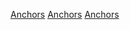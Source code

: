 [Anchors](Category:Protoflux{{#translation:}} "wikilink")
[Anchors](Category:Protoflux:Avatar{{#translation:}} "wikilink")
[Anchors](Category:NodeMenu{{#translation:}} "wikilink")